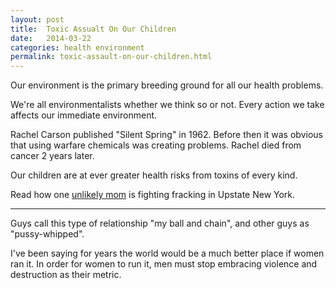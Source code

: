 ```yaml
---
layout: post
title:  Toxic Assualt On Our Children
date:   2014-03-22
categories: health environment
permalink: toxic-assault-on-our-children.html
---
```


Our environment is the primary breeding ground for all our health problems.

We're all environmentalists whether we think so or not. Every action we take affects our immediate environment.

Rachel Carson published "Silent Spring" in 1962. Before then it was obvious that using warfare chemicals was creating problems. Rachel died from cancer 2 years later.

Our children are at ever greater health risks from toxins of every kind. 

Read how one [unlikely mom][moyers] is fighting fracking in Upstate New York.
<hr />
Guys call this type of relationship "my ball and chain", and other guys as "pussy-whipped".

I've been saying for years the world would be a much better place if women ran it. In order for women to run it, men must stop embracing violence and destruction as their metric.

[moyers]: http://billmoyers.com/episode/the-toxic-assault-on-our-children/
